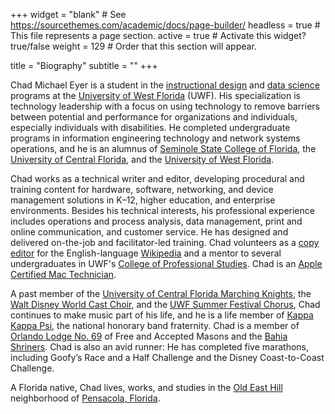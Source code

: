 +++
widget = "blank"  # See https://sourcethemes.com/academic/docs/page-builder/
headless = true  # This file represents a page section.
active = true  # Activate this widget? true/false
weight = 129  # Order that this section will appear.

title = "Biography"
subtitle = ""
+++

Chad Michael Eyer is a student in the [instructional design](https://onlinedegrees.uwf.edu/online-degrees/med-idt-teacher-leadership/) and [data science](https://uwf.edu/hmcse/departments/mathematics-and-statistics/graduate-program/ms-data-science/) programs at the [University of West Florida](http://www.uwf.edu/) (UWF). His specialization is technology leadership with a focus on using technology to remove barriers between potential and performance for organizations and individuals, especially individuals with disabilities. He completed undergraduate programs in information engineering technology and network systems operations, and he is an alumnus of [Seminole State College of Florida](https://www.seminolestate.edu), the [University of Central Florida](https://www.ucf.edu), and the [University of West Florida](https://www.uwf.edu/).

Chad works as a technical writer and editor, developing procedural and training content for hardware, software, networking, and device management solutions in K–12, higher education, and enterprise environments. Besides his technical interests, his professional experience includes operations and process analysis, data management, print and online communication, and customer service. He has designed and delivered on-the-job and facilitator-led training. Chad volunteers as a [copy editor](https://en.wikipedia.org/wiki/Wikipedia:WikiProject_Guild_of_Copy_Editors) for the English-language [Wikipedia](https://en.wikipedia.org/wiki/Main_Page) and a mentor to several undergraduates in UWF's [College of Professional Studies](https://uwf.edu/ceps). Chad is an [Apple Certified Mac Technician](https://support.apple.com/en-us/HT205332).

A past member of the [University of Central Florida Marching Knights](https://ucfbands.com/marching-knights/), the [Walt Disney World Cast Choir](https://disneyworld.disney.go.com/events-tours/epcot/candlelight-processional/), and the [UWF Summer Festival Chorus](https://www.uwfsingers.com/summer-festival-chorus.html), Chad continues to make music part of his life, and he is a life member of [Kappa Kappa Psi](https://www.kkpsi.org), the national honorary band fraternity. Chad is a member of [Orlando Lodge No. 69](http://orlandomasons1876.com) of Free and Accepted Masons and the [Bahia Shriners](https://www.bahiashrine.org). Chad is also an avid runner: He has completed five marathons, including Goofy’s Race and a Half Challenge and the Disney Coast-to-Coast Challenge.

A Florida native, Chad lives, works, and studies in the [Old East Hill](https://www.pensapedia.com/wiki/Old_East_Hill) neighborhood of [Pensacola, Florida](https://en.wikipedia.org/wiki/Pensacola,_Florida).
